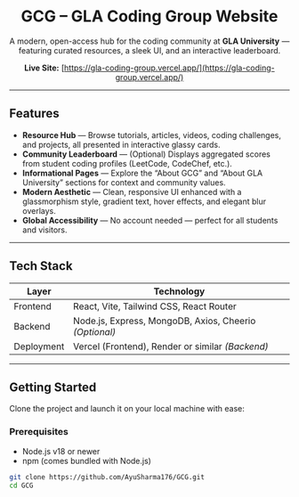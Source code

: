 <div align="center">

#  GCG – GLA Coding Group Website

A modern, open-access hub for the coding community at **GLA University** — featuring curated resources, a sleek UI, and an interactive leaderboard.

**Live Site:** [https://gla-coding-group.vercel.app/](https://gla-coding-group.vercel.app/)

</div>

---

##  Features

- **Resource Hub** — Browse tutorials, articles, videos, coding challenges, and projects, all presented in interactive glassy cards.
- **Community Leaderboard** — (Optional) Displays aggregated scores from student coding profiles (LeetCode, CodeChef, etc.).
- **Informational Pages** — Explore the “About GCG” and “About GLA University” sections for context and community values.
- **Modern Aesthetic** — Clean, responsive UI enhanced with a glassmorphism style, gradient text, hover effects, and elegant blur overlays.
- **Global Accessibility** — No account needed — perfect for all students and visitors.

---

##  Tech Stack

| Layer       | Technology                                            |
|-------------|--------------------------------------------------------|
| Frontend    | React, Vite, Tailwind CSS, React Router               |
| Backend     | Node.js, Express, MongoDB, Axios, Cheerio *(Optional)* |
| Deployment  | Vercel (Frontend), Render or similar *(Backend)*      |

---

##  Getting Started

Clone the project and launch it on your local machine with ease:

### Prerequisites

- Node.js v18 or newer  
- npm (comes bundled with Node.js)

```bash
git clone https://github.com/AyuSharma176/GCG.git
cd GCG

